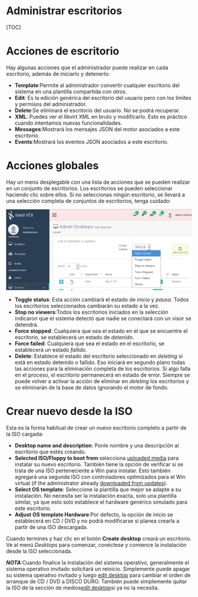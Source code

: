 <h1>Administrar escritorios</h1>

[TOC]

# Acciones de escritorio

Hay algunas acciones que el administrador puede realizar en cada escritorio, además de iniciarlo y detenerlo:

- **Template**:Permite al administrador convertir cualquier escritorio del sistema en una plantilla compartida con otros.
- **Edit**: Es la edición genérica del escritorio del usuario pero con los límites y permisos del administrador.
- **Delete**:Se eliminará el escritorio del usuario. No se podrá recuperar.
- **XML**: Puedes ver el libvirt XML en bruto y modificarlo. Esto es práctico cuando intentamos nuevas funcionalidades.
- **Messages**:Mostrará los mensajes JSON del motor asociados a este escritorio.
- **Events**:Mostrará los eventos JSON asociados a este escritorio.

# Acciones globales

Hay un menú desplegable con una lista de acciones que se pueden realizar en un conjunto de escritorios. Los escritorios se pueden seleccionar haciendo clic sobre ellos. Si no seleccionas ningún escritorio, se llevará a una selección completa de conjuntos de escritorios, tenga cuidado:

![](../../images/admin/domains/desktops/global_actions.png)

- **Toggle status**: Esta acción cambiará el estado de *inicio* y *pausa*. Todos los escritorios seleccionados cambiarán su estado a la vez.
- **Stop no viewers**:Todos los escritorios iniciados en la selección indicaron que el sistema detectó que nadie se conectará con un visor se detendrá.
- **Force stopped**: Cualquiera que sea el estado en el que se encuentre el escritorio, se establecerá un estado de *detenido*.
- **Force failed**: Cualquiera que sea el estado en el escritorio, se establecerá un estado *fallido*.
- **Delete**: Establece el estado del escritorio seleccionado en *deleting* si está en estado detenido o fallido. Eso iniciará en segundo plano todas las acciones para la eliminación completa de los escritorios. Si algo falla en el proceso, el escritorio permanecerá en estado de error. Siempre se puede volver a activar la acción de eliminar en *deleting* los escritorios y se eliminarán de la base de datos ignorando el motor de fondo.

# Crear nuevo desde la ISO

Esta es la forma habitual de crear un nuevo escritorio completo a partir de la ISO cargada:

- **Desktop name and description**: Ponle nombre y una descripción al escritorio que estés creando.
- **Selected ISO/Floppy to boot from**:selecciona [uploaded media](media.md#upload-media) para instalar su nuevo escritorio. También tiene la opción de verificar si se trata de una ISO perteneciente a Win para instalar. Esto también agregará una segunda ISO con controladores optimizados para el Win virtual  (if the administrator already [downloaded from updates](../updates.md#recommended-updates)).
- **Select OS template**: Seleccione la plantilla que mejor se adapte a su instalación. No necesita ser la instalación exacta, solo una plantilla similar, ya que esto solo establece el hardware genérico simulado para este escritorio.
- **Adjust OS template Hardware**:Por defecto, la opción de inicio se establecerá en CD / DVD y no podrá modificarse si planea crearla a partir de una ISO descargada.

Cuando termines y haz clic en el botón **Create desktop** creará un escritorio. Ve al menú  *Desktops* para comenzar, conéctese y comience la instalación desde la ISO seleccionada.

***NOTA***:Cuando finalice la instalación del sistema operativo, generalmente el sistema operativo invitado solicitará un reinicio.  Simplemente puede apagar su sistema operativo invitado y luego [edit desktop](desktops.md#edit-desktop) para cambiar el orden de arranque de CD / DVD a DISCO DURO. También puede simplemente quitar la ISO de la sección de medios[edit desktop](desktops.md#edit-desktop)si ya no la necesita.
